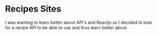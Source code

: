 # Recipes Sites

I was wanting to learn better about API's and Reactjs so I decided to look for a recipe API to be able to use and thus learn better about.
